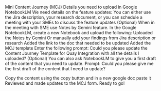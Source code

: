 Mini Content Journey (MCJ)
Details you need to upload in Google NotebookLM
We need details on the feature updates:
You can either use the Jira description, your research document, or you can schedule a meeting with your SMEs to discuss the feature updates
(Optional) When in the meeting with SME use Notes by Gemini feature.
In the Google NotebookLM, create a new Notebook and upload the following:
Uploaded the Notes by Gemini
Or manually add your findings from Jira description or research
Added the link to the doc that needed to be updated
Added the MCJ template
Enter the following prompt:
Could you please update the Content Journey Template for Quay Integration with all the details I uploaded?
(Optional) You can also ask NotebookLM to give you a first draft of the content that you need to update.
Prompt: Could you please give me the first draft of the content that I need to update?

Copy the content using the copy button and in a new google doc paste it
Reviewed and made updates to the MCJ form.
Ready to go!
